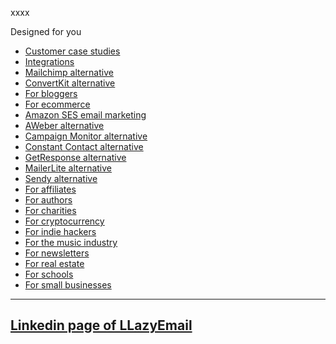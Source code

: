 xxxx



Designed for you
- [Customer case studies](https://emailoctopus.com/customers)
- [Integrations](https://emailoctopus.com/integrations)
- [Mailchimp alternative](https://emailoctopus.com/mailchimp-alternative)
- [ConvertKit alternative](https://emailoctopus.com/convertkit-alternative)
- [For bloggers](https://emailoctopus.com/customers/bloggers)
- [For ecommerce](https://emailoctopus.com/customers/ecommerce)
- [Amazon SES email marketing](https://emailoctopus.com/amazon-ses)
- [AWeber alternative](https://emailoctopus.com/aweber-alternative)
- [Campaign Monitor alternative](https://emailoctopus.com/campaign-monitor-alternative)
- [Constant Contact alternative](https://emailoctopus.com/constant-contact-alternative)
- [GetResponse alternative](https://emailoctopus.com/getresponse-alternative)
- [MailerLite alternative](https://emailoctopus.com/mailerlite-alternative)
- [Sendy alternative](https://emailoctopus.com/sendy-alternative)
- [For affiliates](https://emailoctopus.com/customers/affiliates)
- [For authors](https://emailoctopus.com/customers/authors)
- [For charities](https://emailoctopus.com/customers/charities)
- [For cryptocurrency](https://emailoctopus.com/customers/cryptocurrency)
- [For indie hackers](https://emailoctopus.com/customers/indie-hackers)
- [For the music industry](https://emailoctopus.com/customers/music-industry)
- [For newsletters](https://emailoctopus.com/customers/newsletters)
- [For real estate](https://emailoctopus.com/customers/real-estate)
- [For schools](https://emailoctopus.com/customers/schools)
- [For small businesses](https://emailoctopus.com/customers/small-businesses)


<!-- 
Ecommerce - optimize your sales with advanced tools for sending emails.
Startups - optimize your flows, subscriptions and transactional emails.
Mobile apps: expand your notifications with old-fashion email marketing.
Enterprise: Email Infrastructure for scale.
-->



<!-- 
https://github.com/LLazyEmail/markdown-to-email
https://github.com/LLazyEmail/markdown-regex
https://github.com/LLazyEmail/default-email-template
-->
<!-- 
Helping businesses to organize email marketing in correct way
Helping businesses to Organize Email Marketing to Achieve Higher ROI
Stop letting email control you
Organize work email by using the right tools
Lower response time.
More visibility
Better organization
Distribution of tasks
How to manage and organize work email
Why is email so hard?
Managing your email, or email managing you?
Reactive vs proactive: How do you check your email?
Pressure to be responsive
Lack of organization
Save and use message templates
Use routing rules for actions you repeat in your inbox
https://front.com/manage-work-email
Categories 
Custom layout
Canned responses
Integrations 
Tags 
Get a more organized workspace
Be more productive
Collaborate easier
Build email templates to send similar messages
Sort your contacts into groups
https://www.indeed.com/career-advice/career-development/email-organization
Select the right technology to meet your needs
Create a plan for each campaign
Set up your workflow using automated triggers
Keep contact segments clean and updated
Preview a test send of each email before wide distribution
Make sure your emails are mobile responsive
Always include a text version
Measure and refine constantly
https://www.agilecrm.com/blog/organize-email-marketing/
Email A/B Testing
Email Tracking and Reports
Email Personalization
Drip Marketing
Integrated Sales Automation
Email Scheduling
Web Engagement
Automate your entire customer journey for faster results
Marketing automation is technology that manages marketing processes and multifunctional campaigns, across multiple channels, automatically
https://www.salesforce.com/products/marketing-cloud/what-is-marketing-automation/#:~:text=The%20definition%20of%20marketing%20automation,web%2C%20social%2C%20and%20text.
How Marketing Automation Generates Quality Leads
 -->


<!--  
For affiliates
For authors
For charities
For cryptocurrency
For indie hackers
For the music industry
For newsletters
For real estate
For schools
For small businesses -->

----


## [Linkedin page of LLazyEmail](https://www.linkedin.com/company/llazyemail/)


